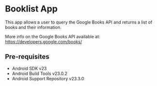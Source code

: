 Booklist App
===================================

This app allows a user to query the Google Books API and returns a list of books and their information.

More info on the Google Books API available at:
https://developers.google.com/books/

Pre-requisites
--------------

- Android SDK v23
- Android Build Tools v23.0.2
- Android Support Repository v23.3.0
